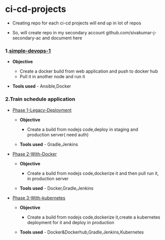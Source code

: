 # ci-cd-projects

* Creating repo for each ci-cd projects will end up in lot of repos

* So, will create repo in my secondary account github.com/sivakumar-j-secondary-ac and document here

### 1.[simple-devops-1](https://github.com/sivakumar-j-secondary-ac/devops_cicd_webpage_1)
 
  * **Objective**
      * Create a docker build from web application and push to docker hub
      * Pull it in another node and run it
      
  * **Tools used** - Ansible,Docker

### 2.Train schedule application

   * [Phase 1-Legacy-Deployment](https://github.com/sivakumar-j-secondary-ac/cicd-pipeline-train-schedule-gradle)
   
     * **Objective** 
         * Create a build from nodejs code,deploy in staging and production server( need auth)
         
     * **Tools used** - Gradle,Jenkins
     
   * [Phase 2-With-Docker](https://github.com/sivakumar-j-secondary-ac/whboyd-cicd-pipeline-train-schedule-dockerdeploy)
   
     * **Objective** 
         * Create a build from nodejs code,dockerize it and then pull run it, in  production server
         
     * **Tools used** - Docker,Gradle,Jenkins

   * [Phase 3-With-kubernetes](https://github.com/sivakumar-j-secondary-ac/15-ci-cd-train-schedule-phase-4)
   
     * **Objective** 
         * Create a build from nodejs code,dockerize it,create a kubernetes deployment for it and deploy in production
         
     * **Tools used** - Docker&Dockerhub,Gradle,Jenkins,Kubernetes
     
     
     
     
     
     
  
